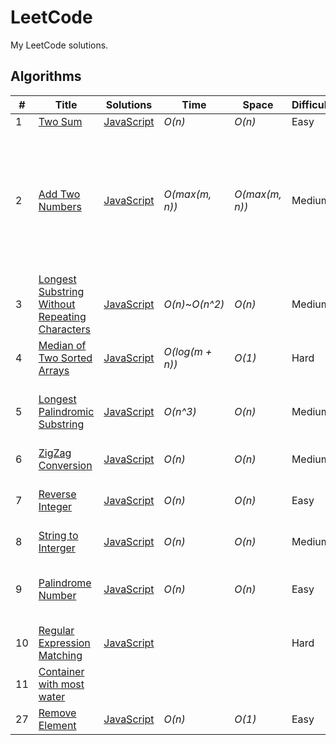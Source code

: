 # LeetCode
My LeetCode solutions.
## Algorithms
|  #  | Title           |  Solutions       |  Time            | Space           | Difficulty    | Tags          | Notes |
|-----|---------------- | --------------- | ---------------- | --------------- | ------------- |--------------|-----|
1 | [Two Sum](https://leetcode.com/problems/two-sum/description/) | [JavaScript](./javascript/algorithms/1-two-sum.js) | _O(n)_ | _O(n)_ | Easy |||
2 | [Add Two Numbers](https://leetcode.com/problems/add-two-numbers/description/) | [JavaScript](./javascript/algorithms/2-add-two-numbers.js) | _O(max(m, n))_ | _O(max(m, n))_ | Medium | Linked List,| Question asked to return linked list, but on LeetCode you needed to return array for JS |
3 | [Longest Substring Without Repeating Characters](https://leetcode.com/problems/longest-substring-without-repeating-characters/description/) | [JavaScript](./javascript/algorithms/3-longest-substring-without-repeating-characters.js) | _O(n)_~_O(n^2)_ | _O(n)_ | Medium | | |
4 | [Median of Two Sorted Arrays](https://leetcode.com/problems/median-of-two-sorted-arrays/description/) | [JavaScript](./javascript/algorithms/4-median-of-two-sorted-arrays.js) | _O(log(m + n))_ | _O(1)_ | Hard | | |
5 | [Longest Palindromic Substring](https://leetcode.com/problems/longest-palindromic-substring/description/) | [JavaScript](./javascript/algorithms/5-longest-palindromic-substring.js) | _O(n^3)_ | _O(n)_ | Medium | | Can be solved with O(n^2), even O(n) |
6 | [ZigZag Conversion](https://leetcode.com/problems/zigzag-conversion) | [JavaScript](./javascript/algorithms/6-zigzag-conversion.js) | _O(n)_ | _O(n)_ | Medium | | |
7 | [Reverse Integer](https://leetcode.com/problems/reverse-integer/description/) | [JavaScript](./javascript/algorithms/7-reverse-integer.js) | _O(n)_ | _O(n)_ | Easy | | There's a O(log(n)) / O(1) solution. |
8 | [String to Interger](https://leetcode.com/problems/string-to-integer-atoi/) | [JavaScript](./javascript/algorithms/8-string-to-integer.js) | _O(n)_ | _O(n)_ | Medium | | Refactor |
9 | [Palindrome Number](https://leetcode.com/problems/palindrome-number/description/) | [JavaScript](./javascript/algorithms/9-palindrome-number.js) | _O(n)_ | _O(n)_ | Easy | | Possible to solve without converting to string? |
10 | [Regular Expression Matching](https://leetcode.com/problems/regular-expression-matching/description/) | [JavaScript](./javascript/algorithms/10-regular-expression-matching.js) | | | Hard | | |
11 | [Container with most water](https://leetcode.com/problems/container-with-most-water/description/)
27 | [Remove Element](https://leetcode.com/problems/remove-element/description/) | [JavaScript](./javascript/algorithsm/27-remove-element.js) | _O(n)_ | _O(1)_ | Easy | | |

